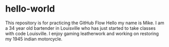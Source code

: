 # hello-world
This repository is for practicing the GitHub Flow
Hello my name is Mike.  I am a 34 year old bartender in Louisville who has just started to take classes with code Louisville.  I enjoy gaming leatherwork and working on restoring my 1945 indian motorcycle.
